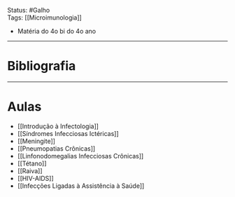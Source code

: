 Status: #Galho   
Tags: [[Microimunologia]]
<br/>
- Matéria do 4o bi do 4o ano
____
# Bibliografia

---
# Aulas
- [[Introdução à Infectologia]]
- [[Síndromes Infecciosas Ictéricas]]
- [[Meningite]]
- [[Pneumopatias Crônicas]]
- [[Linfonodomegalias Infecciosas Crônicas]]
- [[Tétano]]
- [[Raiva]]
- [[HIV-AIDS]]
- [[Infecções Ligadas à Assistência à Saúde]]
